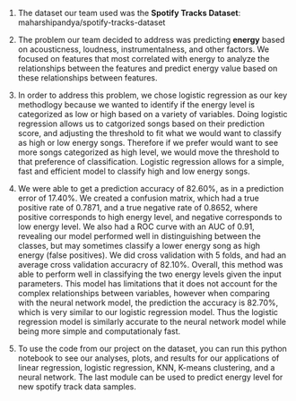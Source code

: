 1. The dataset our team used was the **Spotify Tracks Dataset**: maharshipandya/spotify-tracks-dataset
2. The problem our team decided to address was predicting **energy** based on acousticness, loudness, instrumentalness, and other factors. We focused on features that most correlated with energy to analyze the relationships between the features and predict energy value based on these relationships between features. 
3.  In order to address this problem, we chose logistic regression as our key methodlogy because we wanted to identify if the energy level is categorized as low or high based on a variety of variables.  Doing logistic regression allows us to catgorized songs based on their prediction score, and adjusting the threshold to fit what we would want to classify as high or low energy songs.  Therefore if we prefer would want to see more songs categorized as high level, we would move the threshold to that preference of classification.  Logistic regression allows for a simple, fast and efficient model to classify high and low energy songs.
4.  We were able to get a prediction accuracy of 82.60%, as in a prediction error of 17.40%.  We created a confusion matrix, which had a true positive rate of 0.7871, and a true negative rate of 0.8652, where positive corresponds to high energy level, and negative corresponds to low energy level.  We also had a ROC curve with an AUC of 0.91, revealing our model performed well in distinguishing between the classes, but may sometimes classify a lower energy song as high energy (false positives).  We did cross validation with 5 folds, and had an average cross validation accuracry of 82.10%.  Overall, this method was able to perform well in classifying the two energy levels given the input parameters.  This model has limitations that it does not account for the complex relationships between variables, however when comparing with the neural network model, the prediction the accuracy is 82.70%, which is very similar to our logistic regression model.  Thus the logistic regression model is similarly accurate to the neural network model while being more simple and computationaly fast.

5. To use the code from our project on the dataset, you can run this python notebook to see our analyses, plots, and results for our applications of linear regression, logistic regression, KNN, K-means clustering, and a neural network. The last module can be used to predict energy level for new spotify track data samples.